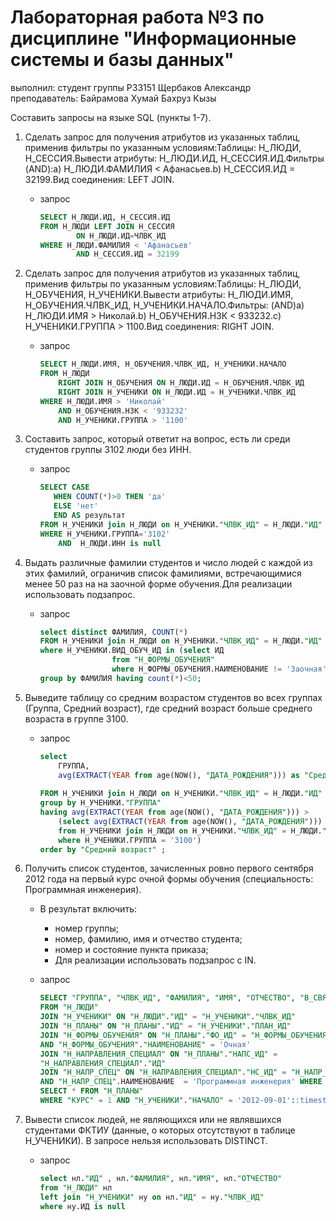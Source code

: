 # Лабораторная работа №3 по дисциплине "Информационные системы и базы данных"

выполнил: студент группы P33151 Щербаков Александр\
преподаватель: Байрамова Хумай Бахруз Кызы

Составить запросы на языке SQL (пункты 1-7).

1. Сделать запрос для получения атрибутов из указанных таблиц, применив фильтры по указанным условиям:Таблицы: Н_ЛЮДИ, Н_СЕССИЯ.Вывести атрибуты: Н_ЛЮДИ.ИД, Н_СЕССИЯ.ИД.Фильтры (AND):a) Н_ЛЮДИ.ФАМИЛИЯ < Афанасьев.b) Н_СЕССИЯ.ИД = 32199.Вид соединения: LEFT JOIN. 
    - запрос
        
        ```sql
        SELECT Н_ЛЮДИ.ИД, Н_СЕССИЯ.ИД
        FROM Н_ЛЮДИ LEFT JOIN Н_СЕССИЯ 
        		ON Н_ЛЮДИ.ИД=ЧЛВК_ИД
        WHERE Н_ЛЮДИ.ФАМИЛИЯ < 'Афанасьев'
        		AND Н_СЕССИЯ.ИД = 32199
        ```
        
2. Сделать запрос для получения атрибутов из указанных таблиц, применив фильтры по указанным условиям:Таблицы: Н_ЛЮДИ, Н_ОБУЧЕНИЯ, Н_УЧЕНИКИ.Вывести атрибуты: Н_ЛЮДИ.ИМЯ, Н_ОБУЧЕНИЯ.ЧЛВК_ИД, Н_УЧЕНИКИ.НАЧАЛО.Фильтры: (AND)a) Н_ЛЮДИ.ИМЯ > Николай.b) Н_ОБУЧЕНИЯ.НЗК < 933232.c) Н_УЧЕНИКИ.ГРУППА > 1100.Вид соединения: RIGHT JOIN.
    - запрос
        
        ```sql
        SELECT Н_ЛЮДИ.ИМЯ, Н_ОБУЧЕНИЯ.ЧЛВК_ИД, Н_УЧЕНИКИ.НАЧАЛО
        FROM Н_ЛЮДИ 
        	RIGHT JOIN Н_ОБУЧЕНИЯ ON Н_ЛЮДИ.ИД = Н_ОБУЧЕНИЯ.ЧЛВК_ИД
        	RIGHT JOIN Н_УЧЕНИКИ ON Н_ЛЮДИ.ИД = Н_УЧЕНИКИ.ЧЛВК_ИД
        WHERE Н_ЛЮДИ.ИМЯ > 'Николай'
        	AND Н_ОБУЧЕНИЯ.НЗК < '933232'
        	AND Н_УЧЕНИКИ.ГРУППА > '1100'
        ```
        
3. Составить запрос, который ответит на вопрос, есть ли среди студентов группы 3102 люди без ИНН.
    - запрос
        
        ```sql
        SELECT CASE 
           WHEN COUNT(*)>0 THEN 'да'
           ELSE 'нет'
           END AS результат
        FROM Н_УЧЕНИКИ join Н_ЛЮДИ on Н_УЧЕНИКИ."ЧЛВК_ИД" = Н_ЛЮДИ."ИД" 
        WHERE Н_УЧЕНИКИ.ГРУППА='3102' 
        	AND  Н_ЛЮДИ.ИНН is null
        ```
        
4. Выдать различные фамилии студентов и число людей с каждой из этих фамилий, ограничив список фамилиями, встречающимися менее 50 раз на на заочной форме обучения.Для реализации использовать подзапрос.
    - запрос
        
        ```sql
        select distinct ФАМИЛИЯ, COUNT(*)
        FROM Н_УЧЕНИКИ join Н_ЛЮДИ on Н_УЧЕНИКИ."ЧЛВК_ИД" = Н_ЛЮДИ."ИД" 
        where Н_УЧЕНИКИ.ВИД_ОБУЧ_ИД in (select ИД 
        				from "Н_ФОРМЫ_ОБУЧЕНИЯ" 
        				where Н_ФОРМЫ_ОБУЧЕНИЯ.НАИМЕНОВАНИЕ != 'Заочная')
        group by ФАМИЛИЯ having count(*)<50;
        ```
        
5. Выведите таблицу со средним возрастом студентов во всех группах (Группа, Средний возраст), где средний возраст больше среднего возраста в группе 3100.
    - запрос
        
        ```sql
        select 
        	ГРУППА, 
        	avg(EXTRACT(YEAR from age(NOW(), "ДАТА_РОЖДЕНИЯ"))) as "Средний возраст"
        	
        FROM Н_УЧЕНИКИ join Н_ЛЮДИ on Н_УЧЕНИКИ."ЧЛВК_ИД" = Н_ЛЮДИ."ИД" 
        group by Н_УЧЕНИКИ."ГРУППА" 
        having avg(EXTRACT(YEAR from age(NOW(), "ДАТА_РОЖДЕНИЯ"))) >
        	(select avg(EXTRACT(YEAR from age(NOW(), "ДАТА_РОЖДЕНИЯ")))
        	from Н_УЧЕНИКИ join Н_ЛЮДИ on Н_УЧЕНИКИ."ЧЛВК_ИД" = Н_ЛЮДИ."ИД"
        	where Н_УЧЕНИКИ.ГРУППА = '3100')
        order by "Средний возраст" ;
        ```
        
6. Получить список студентов, зачисленных ровно первого сентября 2012 года на первый курс очной формы обучения (специальность: Программная инженерия).
    - В результат включить:
      - номер группы;
      - номер, фамилию, имя и отчество студента;
      - номер и состояние пункта приказа;
      - Для реализации использовать подзапрос с IN.
  
      
   - запрос
        
        ```sql
        SELECT "ГРУППА", "ЧЛВК_ИД", "ФАМИЛИЯ", "ИМЯ", "ОТЧЕСТВО", "В_СВЯЗИ_С", "СОСТОЯНИЕ", Н_УЧЕНИКИ.НАЧАЛО
        FROM "Н_ЛЮДИ"
        JOIN "Н_УЧЕНИКИ" ON "Н_ЛЮДИ"."ИД" = "Н_УЧЕНИКИ"."ЧЛВК_ИД"
        JOIN "Н_ПЛАНЫ" ON "Н_ПЛАНЫ"."ИД" = "Н_УЧЕНИКИ"."ПЛАН_ИД"
        JOIN "Н_ФОРМЫ_ОБУЧЕНИЯ" ON "Н_ПЛАНЫ"."ФО_ИД" = "Н_ФОРМЫ_ОБУЧЕНИЯ"."ИД"
        AND "Н_ФОРМЫ_ОБУЧЕНИЯ"."НАИМЕНОВАНИЕ" = 'Очная'
        JOIN "Н_НАПРАВЛЕНИЯ_СПЕЦИАЛ" ON "Н_ПЛАНЫ"."НАПС_ИД" =
        "Н_НАПРАВЛЕНИЯ_СПЕЦИАЛ"."ИД"
        JOIN "Н_НАПР_СПЕЦ" ON "Н_НАПРАВЛЕНИЯ_СПЕЦИАЛ"."НС_ИД" = "Н_НАПР_СПЕЦ"."ИД"
        AND "Н_НАПР_СПЕЦ".НАИМЕНОВАНИЕ  = 'Программная инженерия' WHERE EXISTS(
        SELECT * FROM "Н_ПЛАНЫ"
        WHERE "КУРС" = 1 AND "Н_УЧЕНИКИ"."НАЧАЛО" = '2012-09-01'::timestamp );
        ```
        
8. Вывести список людей, не являющихся или не являвшихся студентами ФКТИУ (данные, о которых отсутствуют в таблице Н_УЧЕНИКИ). В запросе нельзя использовать DISTINCT.
    - запрос
        
        ```sql
        select нл."ИД" , нл."ФАМИЛИЯ", нл."ИМЯ", нл."ОТЧЕСТВО" 
        from "Н_ЛЮДИ" нл
        left join "Н_УЧЕНИКИ" ну on нл."ИД" = ну."ЧЛВК_ИД" 
        where ну.ИД is null
        ```

